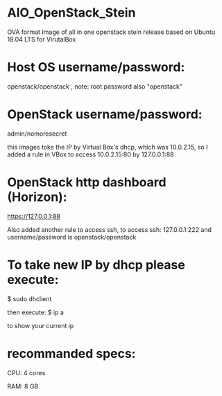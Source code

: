 # AIO_OpenStack_Stein
OVA format Image of all in one openstack stein release based on Ubuntu 18.04 LTS for VirutalBox

# Host OS username/password: 
openstack/openstack , note: root password also "openstack"
# OpenStack username/password: 
admin/nomoresecret

this images toke the IP by Virtual Box's dhcp, which was 10.0.2.15, 
so I added a rule in VBox to access 10.0.2.15:80 by 127.0.0.1:88
# OpenStack http dashboard (Horizon):
https://127.0.0.1:88

Also added another rule to access ssh, to access ssh:
127.0.0.1:222
and username/password is openstack/openstack

# To take new IP by dhcp please execute:
$ sudo dhclient

then execute:
$ ip a

to show your current ip

# recommanded specs:
CPU: 4 cores

RAM: 8 GB
